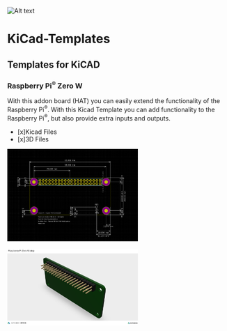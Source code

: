 ![Alt text](https://www.studiopieters.nl/wp-content/uploads/2018/12/StudioPieters_Logo_2019_Small-1-e1546242858628.png) 
# KiCad-Templates
## Templates for KiCAD

### Raspberry Pi<sup>®</sup> Zero W
With this addon board (HAT) you can easily extend the functionality of the Raspberry Pi<sup>®</sup>. With this Kicad Template you can add functionality to the Raspberry Pi<sup>®</sup>, but also provide extra inputs and outputs.

- [x]Kicad Files
- [x]3D Files

<p><img src="https://raw.githubusercontent.com/AchimPieters/KiCad-Templates/master/Images/Raspberry%20Pi%20Zero%20W.PNG" width="300" title="Github Logo">
</p>
<p><img src="https://raw.githubusercontent.com/AchimPieters/KiCad-Templates/master/Images/Raspberry%20Pi%20Zero%20W.step.png" width="300" title="Github Logo">
</p>

  
      
